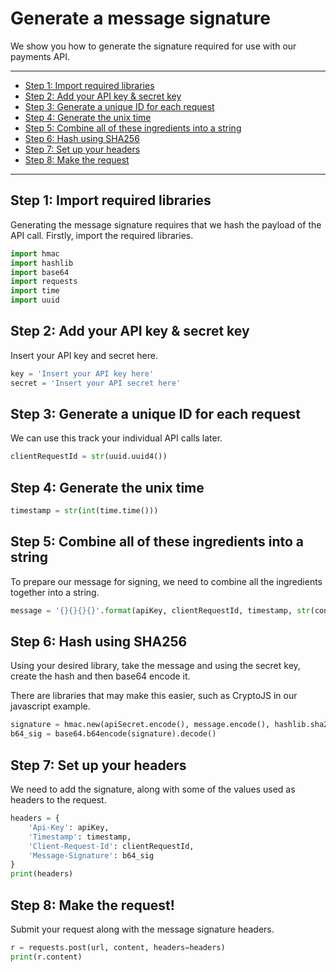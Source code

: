 # Generate a message signature

We show you how to generate the signature required for use with our payments API.

---

- [Step 1: Import required libraries](#step-1-import-required-libraries)
- [Step 2: Add your API key & secret key](#step-2-add-api-key-and-secret-key)
- [Step 3: Generate a unique ID for each request](#step-3-genetate-unique-id)
- [Step 4: Generate the unix time](#step-4-generate-unix-time)
- [Step 5: Combine all of these ingredients into a string](#step-5-combine-into-string)
- [Step 6: Hash using SHA256](#step-6-hash-using-sha256)
- [Step 7: Set up your headers](#step-7-set-up-headers)
- [Step 8: Make the request](#step-8-make-request)

---

## Step 1: Import required libraries

Generating the message signature requires that we hash the payload of the API call.
Firstly, import the required libraries.

```python
import hmac
import hashlib
import base64
import requests
import time
import uuid
```

## Step 2: Add your API key & secret key

Insert your API key and secret here.

```python
key = 'Insert your API key here'
secret = 'Insert your API secret here'
```

## Step 3: Generate a unique ID for each request

We can use this track your individual API calls later.

```python
clientRequestId = str(uuid.uuid4())
```

## Step 4: Generate the unix time

```python
timestamp = str(int(time.time()))
```

## Step 5: Combine all of these ingredients into a string

To prepare our message for signing, we need to combine all the ingredients together into a string.

```python
message = '{}{}{}{}'.format(apiKey, clientRequestId, timestamp, str(content))
```

## Step 6: Hash using SHA256

Using your desired library, take the message and using the secret key, create the hash and then base64 encode it.

There are libraries that may make this easier, such as CryptoJS in our javascript example.

```python
signature = hmac.new(apiSecret.encode(), message.encode(), hashlib.sha256).digest()
b64_sig = base64.b64encode(signature).decode()
```

## Step 7: Set up your headers

We need to add the signature, along with some of the values used as headers to the request.

```python
headers = {
    'Api-Key': apiKey,
    'Timestamp': timestamp,
    'Client-Request-Id': clientRequestId,
    'Message-Signature': b64_sig
}
print(headers)
```

## Step 8: Make the request!

Submit your request along with the message signature headers.

```python
r = requests.post(url, content, headers=headers)
print(r.content)
```
